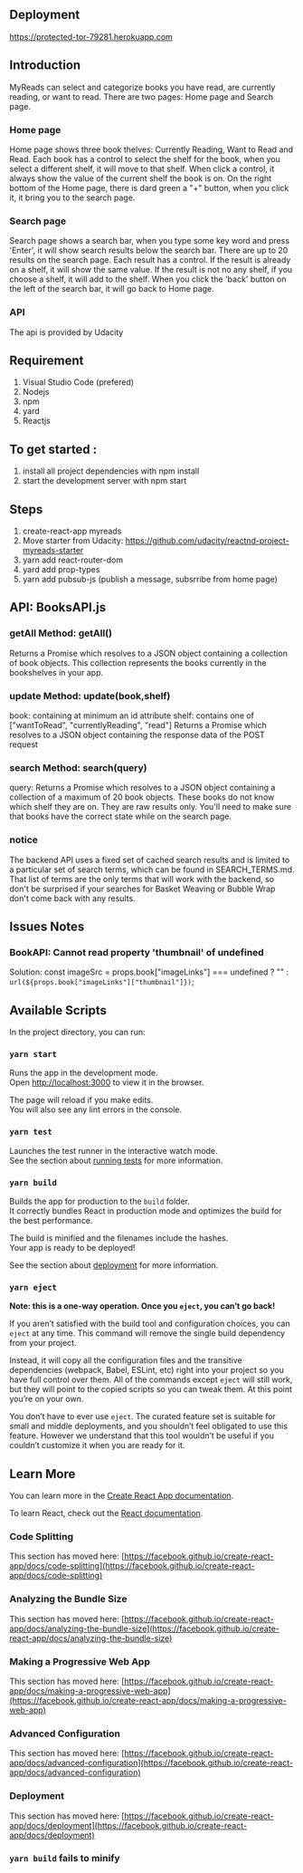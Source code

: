 ## Deployment

https://protected-tor-79281.herokuapp.com

## Introduction

MyReads can select and categorize books you have read, are currently reading, or want to read.
There are two pages: Home page and Search page.

### Home page

Home page shows three book thelves: Currently Reading, Want to Read and Read.
Each book has a control to select the shelf for the book, when you select a different shelf, it will move to that shelf.
When click a control, it always show the value of the current shelf the book is on.
On the right bottom of the Home page, there is dard green a "+" button, when you click it, it
bring you to the search page.

### Search page

Search page shows a search bar, when you type some key word and press 'Enter', it will show search results below the search bar.
There are up to 20 results on the search page.
Each result has a control. If the result is already on a shelf, it will show the same value.
If the result is not no any shelf, if you choose a shelf, it will add to the shelf.
When you click the 'back' button on the left of the search bar, it will go back to Home page.

### API

The api is provided by Udacity

## Requirement

1. Visual Studio Code (prefered)
2. Nodejs
3. npm
4. yard
5. Reactjs

## To get started :

1. install all project dependencies with npm install
2. start the development server with npm start

## Steps

1.  create-react-app myreads
2.  Move starter from Udacity: https://github.com/udacity/reactnd-project-myreads-starter
3.  yarn add react-router-dom
4.  yard add prop-types
5.  yarn add pubsub-js (publish a message, subsrribe from home page)

## API: BooksAPI.js

### getAll Method: getAll()

Returns a Promise which resolves to a JSON object containing a collection of book objects.
This collection represents the books currently in the bookshelves in your app.

### update Method: update(book,shelf)

book: <Object> containing at minimum an id attribute
shelf: <String> contains one of ["wantToRead", "currentlyReading", "read"]
Returns a Promise which resolves to a JSON object containing the response data of the POST request

### search Method: search(query)

query: <String>
Returns a Promise which resolves to a JSON object containing a collection of a maximum of 20 book objects.
These books do not know which shelf they are on. They are raw results only. You'll need to make sure that books have the correct state while on the search page.

### notice

The backend API uses a fixed set of cached search results and is limited to a particular set of search terms, which can be found in SEARCH_TERMS.md. That list of terms are the only terms that will work with the backend, so don't be surprised if your searches for Basket Weaving or Bubble Wrap don't come back with any results.

## Issues Notes

### BookAPI: Cannot read property 'thumbnail' of undefined

Solution:
const imageSrc =
props.book["imageLinks"] === undefined
? ""
: `url(${props.book["imageLinks"]["thumbnail"]})`;

## Available Scripts

In the project directory, you can run:

### `yarn start`

Runs the app in the development mode.\
Open [http://localhost:3000](http://localhost:3000) to view it in the browser.

The page will reload if you make edits.\
You will also see any lint errors in the console.

### `yarn test`

Launches the test runner in the interactive watch mode.\
See the section about [running tests](https://facebook.github.io/create-react-app/docs/running-tests) for more information.

### `yarn build`

Builds the app for production to the `build` folder.\
It correctly bundles React in production mode and optimizes the build for the best performance.

The build is minified and the filenames include the hashes.\
Your app is ready to be deployed!

See the section about [deployment](https://facebook.github.io/create-react-app/docs/deployment) for more information.

### `yarn eject`

**Note: this is a one-way operation. Once you `eject`, you can’t go back!**

If you aren’t satisfied with the build tool and configuration choices, you can `eject` at any time. This command will remove the single build dependency from your project.

Instead, it will copy all the configuration files and the transitive dependencies (webpack, Babel, ESLint, etc) right into your project so you have full control over them. All of the commands except `eject` will still work, but they will point to the copied scripts so you can tweak them. At this point you’re on your own.

You don’t have to ever use `eject`. The curated feature set is suitable for small and middle deployments, and you shouldn’t feel obligated to use this feature. However we understand that this tool wouldn’t be useful if you couldn’t customize it when you are ready for it.

## Learn More

You can learn more in the [Create React App documentation](https://facebook.github.io/create-react-app/docs/getting-started).

To learn React, check out the [React documentation](https://reactjs.org/).

### Code Splitting

This section has moved here: [https://facebook.github.io/create-react-app/docs/code-splitting](https://facebook.github.io/create-react-app/docs/code-splitting)

### Analyzing the Bundle Size

This section has moved here: [https://facebook.github.io/create-react-app/docs/analyzing-the-bundle-size](https://facebook.github.io/create-react-app/docs/analyzing-the-bundle-size)

### Making a Progressive Web App

This section has moved here: [https://facebook.github.io/create-react-app/docs/making-a-progressive-web-app](https://facebook.github.io/create-react-app/docs/making-a-progressive-web-app)

### Advanced Configuration

This section has moved here: [https://facebook.github.io/create-react-app/docs/advanced-configuration](https://facebook.github.io/create-react-app/docs/advanced-configuration)

### Deployment

This section has moved here: [https://facebook.github.io/create-react-app/docs/deployment](https://facebook.github.io/create-react-app/docs/deployment)

### `yarn build` fails to minify
